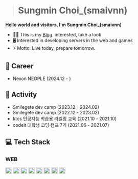 ># Sungmin Choi_(smaivnn)
**Hello world and visitors, I'm Sungmin Choi_(smaivnn)**<br/>

- ✍🏻 This is my  [Blog](https://smaivnn.tistory.com). interested, take a look
- 🖥️ Interested in developing servers in the web and games
- ⚡ Motto: Live today, prepare tomorrow.

## 💼 Career
- Nexon NEOPLE (2024.12 - )
  
## 🔎 Activity
- Smilegete dev camp (2023.12 - 2024.02)
- Smilegete dev camp (2022.12 - 2023.02)
- ktcs 인공지능 학습용 라벨링 교육 (2021.10 - 2021.10)
- codeit 대학생 코딩 캠프 7기 (2021.06 - 2021.07)

## 💻 Tech Stack
### WEB
<img src="https://img.shields.io/badge/HTML5-E34F26?style=flat-square&logo=HTML5&logoColor=white"  height="20"/></a>
<img src="https://img.shields.io/badge/CSS3-1572B6?style=flat-square&logo=CSS3&logoColor=white" height="20"/></a>
<img src="https://img.shields.io/badge/JavaScript-F7DF1E?style=flat-square&logo=JavaScript&logoColor=white" height="20"/></a>
<img src="https://img.shields.io/badge/TypeScript-007acc?style=flat-square&logo=TypeScript&logoColor=white" height="20"/></a>
<img src="https://img.shields.io/badge/React-61DAFB?style=flat-square&logo=React&logoColor=white" height="20"/></a>
<img src="https://img.shields.io/badge/Node.js-339933?style=flat-square&logo=Node.js&logoColor=white" height="20"/></a>
<img src="https://img.shields.io/badge/express-000000?style=flat-square&logo=express&logoColor=white" height="20"/></a>
<img src="https://img.shields.io/badge/nestjs-E0234E?style=for-the-badge&logo=nestjs&logoColor=white" height="20"/></a>

<!---
<img src="https://img.shields.io/badge/Next.js-000000?style=flat-square&logo=Next.js&logoColor=white" height="20"/></a>
<img src="https://img.shields.io/badge/MongoDB-47A248?style=flat-square&logo=MongoDB&logoColor=white" height="20"/></a>
<img src="https://img.shields.io/badge/MySQL-00758f?style=flat-square&logo=MySQL&logoColor=white" height="20"/></a>
<img src="https://img.shields.io/badge/postgresql-4169e1?style=for-the-badge&logo=postgresql&logoColor=white" height="20"/></a>
--->
<!---
smaivnn/smaivnn is a ✨ special ✨ repository because its `README.md` (this file) appears on your GitHub profile.
You can click the Preview link to take a look at your changes.
--->
